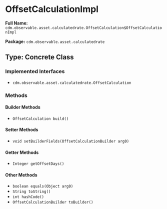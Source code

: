 # OffsetCalculationImpl

**Full Name:** `cdm.observable.asset.calculatedrate.OffsetCalculation$OffsetCalculationImpl`

**Package:** `cdm.observable.asset.calculatedrate`

## Type: Concrete Class

### Implemented Interfaces

- `cdm.observable.asset.calculatedrate.OffsetCalculation`

### Methods

#### Builder Methods

- `OffsetCalculation build()`

#### Setter Methods

- `void setBuilderFields(OffsetCalculationBuilder arg0)`

#### Getter Methods

- `Integer getOffsetDays()`

#### Other Methods

- `boolean equals(Object arg0)`
- `String toString()`
- `int hashCode()`
- `OffsetCalculationBuilder toBuilder()`

